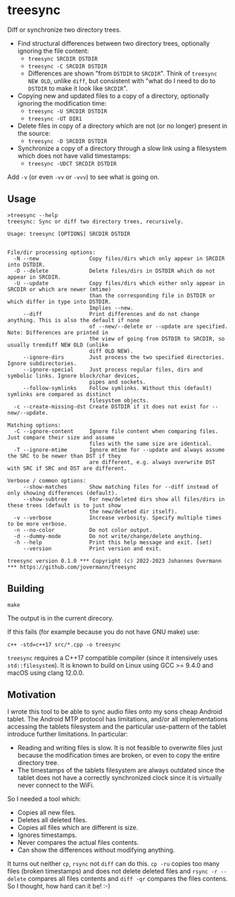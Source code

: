 treesync
========

Diff or synchronize two directory trees.

* Find structural differences between two directory trees, optionally ignoring the file content:
  * `treesync SRCDIR DSTDIR`
  * `treesync -C SRCDIR DSTDIR`
  * Differences are shown "from `DSTDIR` to `SRCDIR`". Think of `treesync NEW OLD`, unlike   `diff`, but consistent with "what do I need to do to `DSTDIR` to make it look like `SRCDIR`".
* Copying new and updated files to a copy of a directory, optionally ignoring the modification time:
  * `treesync -U SRCDIR DSTDIR`
  * `treesync -UT DIR1`
* Delete files in copy of a directory which are not (or no longer) present in the source:
  * `treesync -D SRCDIR DSTDIR`
* Synchronize a copy of a directory through a slow link using a filesystem which does not have valid timestamps:
  * `treesync -UDCT SRCDIR DSTDIR`

Add `-v` (or even `-vv` or `-vvv`) to see what is going on.

Usage
-----

```
>treesync --help
treesync: Sync or diff two directory trees, recursively.

Usage: treesync [OPTIONS] SRCDIR DSTDIR


File/dir processing options:
  -N --new                Copy files/dirs which only appear in SRCDIR into DSTDIR.
  -D --delete             Delete files/dirs in DSTDIR which do not appear in SRCDIR.
  -U --update             Copy files/dirs which either only appear in SRCDIR or which are newer (mtime)
                          than the corresponding file in DSTDIR or which differ in type into DSTDIR.
                          Implies --new.
     --diff               Print differences and do not change anything. This is also the default if none
                          of --new/--delete or --update are specified. Note: Differences are printed in
                          the view of going from DSTDIR to SRCDIR, so usually treediff NEW OLD (unlike
                          diff OLD NEW).
     --ignore-dirs        Just process the two specified directories. Ignore subdirectories.
     --ignore-special     Just process regular files, dirs and symbolic links. Ignore block/char devices,
                          pipes and sockets.
     --follow-symlinks    Follow symlinks. Without this (default) symlinks are compared as distinct
                          filesystem objects.
  -c --create-missing-dst Create DSTDIR if it does not exist for --new/--update.

Matching options:
  -C --ignore-content     Ignore file content when comparing files. Just compare their size and assume
                          files with the same size are identical.
  -T --ignore-mtime       Ignore mtime for --update and always assume the SRC to be newer than DST if they
                          are different, e.g. always overwrite DST with SRC if SRC and DST are different.

Verbose / common options:
     --show-matches       Show matching files for --diff instead of only showing differences (default).
     --show-subtree       For new/deleted dirs show all files/dirs in these trees (default is to just show
                          the new/deleted dir itself).
  -v --verbose            Increase verbosity. Specify multiple times to be more verbose.
  -n --no-color           Do not color output.
  -d --dummy-mode         Do not write/change/delete anything.
  -h --help               Print this help message and exit. (set)
     --version            Print version and exit.

treesync version 0.1.0 *** Copyright (c) 2022-2023 Johannes Overmann *** https://github.com/jovermann/treesync
```

Building
--------

```
make
```

The output is in the current direcory.

If this fails (for example because you do not have GNU make) use:

```
c++ -std=c++17 src/*.cpp -o treesync
```

`treesync` requires a C++17 compatible compiler (since it intensively uses `std::filesystem`).
It is known to build on Linux using GCC >= 9.4.0 and macOS using clang 12.0.0.

Motivation
----------

I wrote this tool to be able to sync audio files onto my sons cheap Android tablet. The Android MTP protocol has limitations, and/or all implementations accessing the tablets filesystem and the particular use-pattern of the tablet introduce further limitations. In particular:

  * Reading and writing files is slow. It is not feasible to overwrite files just because the modification times are broken, or even to copy the entire directory tree.
  * The timestamps of the tablets filesystem are always outdated since the tablet does not have a correctly synchronized clock since it is virtually never connect to the WiFi.

So I needed a tool which:
  * Copies all new files.
  * Deletes all deleted files.
  * Copies all files which are different is size.
  * Ignores timestamps.
  * Never compares the actual files contents.
  * Can show the differences without modifying anything.

It turns out neither `cp`, `rsync` not `diff` can do this. `cp -ru` copies too many files (broken timestamps) and does not delete deleted files and `rsync -r --delete` compares all files contents and `diff -qr` compares the files contens. So I thought, how hard can it be! :-)




